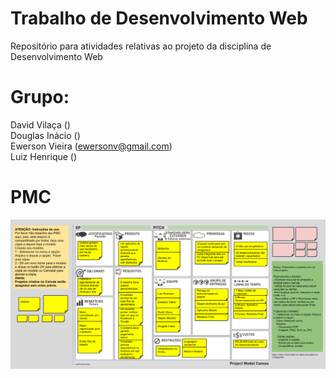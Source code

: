 # Trabalho de Desenvolvimento Web
Repositório para atividades relativas ao projeto da disciplina de Desenvolvimento Web

# Grupo:
David Vilaça () <br>
Douglas Inácio () <br>
Ewerson Vieira (ewersonv@gmail.com) <br>
Luiz Henrique () <br>

# PMC
![PMC](arquivos/PMC.png)